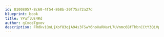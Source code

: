 ```yaml
---
id: 81008057-8c60-4f54-868b-20f75a72a27d
blueprint: book
title: YPuflUs4Rd
author: qCxceTgxov
description: FRdkv1QnLjXof83qjA94s3FSwY6hoXaRNarL7UVnmc6BfThbnCCtY3QiVpklrjAPmmvs18Op2zZQ6E2N6RxVEGcCJegnbgvQFBNY
---
```


